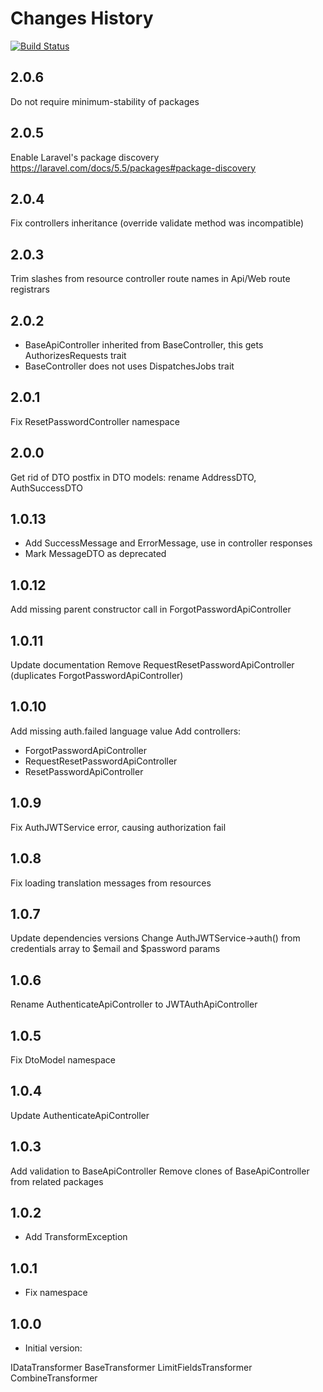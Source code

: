 # Changes History

[![Build Status](https://travis-ci.org/Saritasa/php-laravel-controllers.svg?branch=master)](https://travis-ci.org/Saritasa/php-controllers)

2.0.6
-----
Do not require minimum-stability of packages

2.0.5
-----
Enable Laravel's package discovery https://laravel.com/docs/5.5/packages#package-discovery

2.0.4
-----
Fix controllers inheritance (override validate method was incompatible)

2.0.3
-----
Trim slashes from resource controller route names in Api/Web route registrars

2.0.2
-----
- BaseApiController inherited from BaseController, this gets AuthorizesRequests trait
- BaseController does not uses DispatchesJobs trait

2.0.1
-----
Fix ResetPasswordController namespace

2.0.0
-----
Get rid of DTO postfix in DTO models: rename AddressDTO, AuthSuccessDTO

1.0.13
------
- Add SuccessMessage and ErrorMessage, use in controller responses
- Mark MessageDTO as deprecated

1.0.12
------
Add missing parent constructor call in ForgotPasswordApiController

1.0.11
------
Update documentation
Remove RequestResetPasswordApiController (duplicates ForgotPasswordApiController)

1.0.10
------
Add missing auth.failed language value
Add controllers:
- ForgotPasswordApiController
- RequestResetPasswordApiController
- ResetPasswordApiController

1.0.9
-----
Fix AuthJWTService error, causing authorization fail

1.0.8
-----
Fix loading translation messages from resources

1.0.7
-----
Update dependencies versions
Change AuthJWTService->auth() from credentials array to $email and $password params

1.0.6
-----
Rename AuthenticateApiController to JWTAuthApiController

1.0.5
-----
Fix DtoModel namespace

1.0.4
-----
Update AuthenticateApiController

1.0.3
-----
Add validation to BaseApiController
Remove clones of BaseApiController from related packages

1.0.2
-----
- Add TransformException

1.0.1
-----
- Fix namespace

1.0.0
-----

- Initial version:

IDataTransformer
BaseTransformer
LimitFieldsTransformer
CombineTransformer
